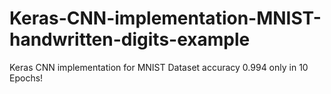 # Keras-CNN-implementation-MNIST-handwritten-digits-example
Keras CNN implementation for MNIST Dataset accuracy 0.994 only in 10 Epochs!
